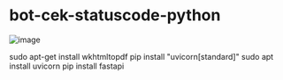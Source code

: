 # bot-cek-statuscode-python

![image](https://github.com/agungsoboru/bot-cek-statuscode-python/blob/main/Capture.JPG)

sudo apt-get install wkhtmltopdf
pip install "uvicorn[standard]"
sudo apt install uvicorn
pip install fastapi
